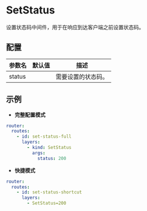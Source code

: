 # SetStatus

设置状态码中间件，用于在响应到达客户端之前设置状态码。

## 配置

| 参数名    | 默认值 | 描述        |
|--------|-----|-----------|
| status |     | 需要设置的状态码。 |

## 示例

- **完整配置模式**

```yaml
router:
  routes:
    - id: set-status-full
      layers:
        - kind: SetStatus
          args:
            status: 200
```

- **快捷模式**

```yaml
router:
  routes:
    - id: set-status-shortcut
      layers:
        - SetStatus=200
```